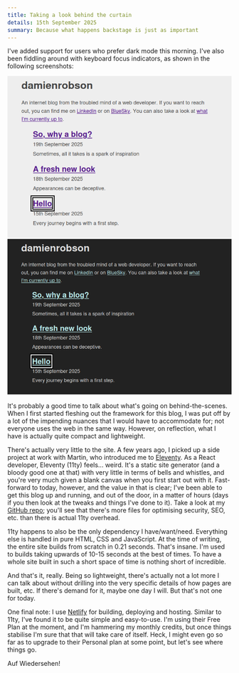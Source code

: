 ```yaml
---
title: Taking a look behind the curtain
details: 15th September 2025
summary: Because what happens backstage is just as important
---
```


I've added support for users who prefer dark mode this morning. I've also
been fiddling around with keyboard focus indicators, as shown in the
following screenshots:

<div class="inline-image-wrapper">
    <img src="/images/20-09-205-light-with-focus.png" alt="My blog in light
    mode. The new focus indicator is visible around one of the article links.
    In light mode, it appears as a 3 solid stacked lines of black, white and 
    black colour, 3 pixels thick.">
    <img src="/images/20-09-205-dark-with-focus.png" alt="My blog in dark
    mode. The new focus indicator is visible around one of the article links.
    In dark mode, it appears as a solid white line, 3 pixels thick.">
</div>

It's probably a good time to talk about what's going on behind-the-scenes. When
I first started fleshing out the framework for this blog, I was put off by a
lot of the impending nuances that I would have to accommodate for; not everyone
uses the web in the same way. However, on reflection, what I have is actually
quite compact and lightweight.

There's actually very little to the site. A few years ago, I picked up a side
project at work with Martin, who introduced me to
<a href="https://www.11ty.dev/" target="_blank">Eleventy</a>. As a React
developer, Eleventy (11ty) feels... weird. It's a static site generator
(and a bloody good one at that) with very little in terms of bells and whistles,
and you're very much given a blank canvas when you first start out with it.
Fast-forward to today, however, and the value in that is clear; I've been able
to get this blog up and running, and out of the door, in a matter of hours
(days if you then look at the tweaks and things I've done to it). Take a look
at my <a href="https://github.com/damienrobson/blog" target="_blank">GitHub
repo</a>; you'll see that there's more files for optimising security, SEO,
etc. than there is actual 11ty overhead.

11ty happens to also be the only dependency I have/want/need. Everything else
is handled in pure HTML, CSS and JavaScript. At the time of writing, the entire
site builds from scratch in 0.21 seconds. That's insane. I'm used to builds
taking upwards of 10-15 seconds at the best of times. To have a whole site built
in such a short space of time is nothing short of incredible.

And that's it, really. Being so lightweight, there's actually not a lot more I can
talk about without drilling into the very specific details of how pages are built,
etc. If there's demand for it, maybe one day I will. But that's not one for today.

One final note: I use <a href="https://www.netlify.com/" target="_blank">Netlify</a>
for building, deploying and hosting. Similar to 11ty, I've found it to be
quite simple and easy-to-use. I'm using their Free Plan at the moment, and I'm
hammering my monthly credits, but once things stabilise I'm sure that that will
take care of itself. Heck, I might even go so far as to upgrade to their
Personal plan at some point, but let's see where things go.

Auf Wiedersehen!
